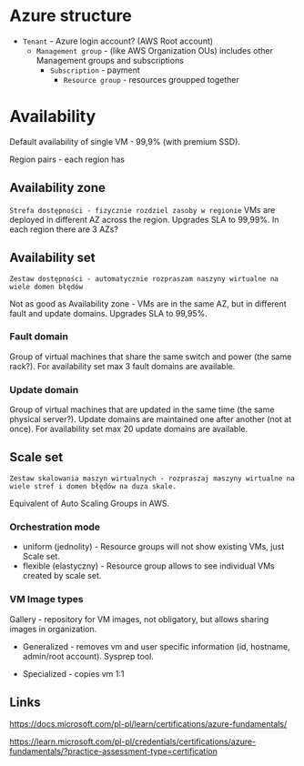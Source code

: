 # Azure structure

- `Tenant` - Azure login account? (AWS Root account)
  - `Management group` - (like AWS Organization OUs) includes other Management groups and subscriptions
    - `Subscription` - payment
      - `Resource group` - resources groupped together

# Availability

Default availability of single VM - 99,9% (with premium SSD).

Region pairs - each region has

## Availability zone

`Strefa dostępności - fizycznie rozdziel zasoby w regionie`
VMs are deployed in different AZ across the region. Upgrades SLA to 99,99%. In each region there are 3 AZs?

## Availability set

`Zestaw dostępności - automatycznie rozpraszam naszyny wirtualne na wiele domen błędów`

Not as good as Availability zone - VMs are in the same AZ, but in different fault and update domains. Upgrades SLA to 99,95%.

### Fault domain

Group of virtual machines that share the same switch and power (the same rack?). For availability set max 3 fault
domains are available.

### Update domain

Group of virtual machines that are updated in the same time (the same physical server?). Update domains are maintained
one after another (not at once). For availability set max 20 update
domains are available.

## Scale set

`Zestaw skalowania maszyn wirtualnych - rozpraszaj maszyny wirtualne na wiele stref i domen błędów na duza skale.`

Equivalent of Auto Scaling Groups in AWS.

### Orchestration mode

- uniform (jednolity) - Resource groups will not show existing VMs, just Scale set.
- flexible (elastyczny) - Resource group allows to see individual VMs created by scale set.

### VM Image types

Gallery - repository for VM images, not obligatory, but allows sharing images in organization.

- Generalized - removes vm and user specific information (id, hostname, admin/root account). Sysprep tool.

- Specialized - copies vm 1:1

## Links

https://docs.microsoft.com/pl-pl/learn/certifications/azure-fundamentals/

https://learn.microsoft.com/pl-pl/credentials/certifications/azure-fundamentals/?practice-assessment-type=certification
